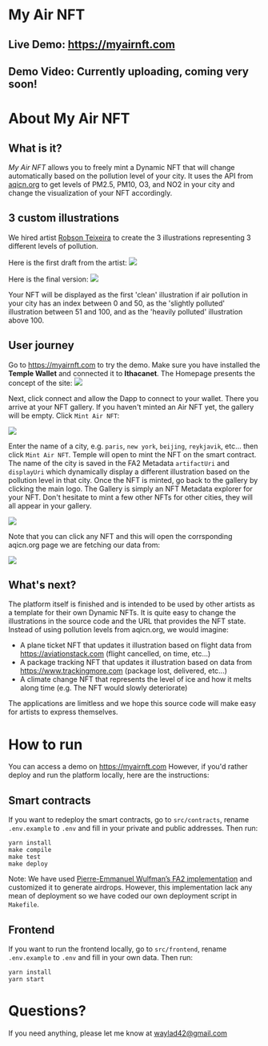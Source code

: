 # My Air NFT

## Live Demo: https://myairnft.com

## Demo Video: Currently uploading, coming very soon!

# About My Air NFT

## What is it?

_My Air NFT_ allows you to freely mint a Dynamic NFT that will change automatically based on the pollution level of your city. It uses the API from [aqicn.org](https://aqicn.org/city/paris) to get levels of PM2.5, PM10, O3, and NO2 in your city and change the visualization of your NFT accordingly.

## 3 custom illustrations

We hired artist [Robson Teixeira](https://www.behance.net/robsonteixeira) to create the 3 illustrations representing 3 different levels of pollution.

Here is the first draft from the artist:
![](https://myairnft.com/screenshots/nfts-draft.png)

Here is the final version:
![](https://myairnft.com/screenshots/nfts-final.png)

Your NFT will be displayed as the first 'clean' illustration if air pollution in your city has an index between 0 and 50, as the 'slightly polluted' illustration between 51 and 100, and as the 'heavily polluted' illustration above 100.

## User journey

Go to https://myairnft.com to try the demo. Make sure you have installed the **Temple Wallet** and connected it to **Ithacanet**. The Homepage presents the concept of the site:
![](https://myairnft.com/screenshots/home.png)

Next, click connect and allow the Dapp to connect to your wallet. There you arrive at your NFT gallery. If you haven't minted an Air NFT yet, the gallery will be empty. Click `Mint Air NFT`:

![](https://myairnft.com/screenshots/mint.png)

Enter the name of a city, e.g. `paris`, `new york`, `beijing`, `reykjavik`, etc... then click `Mint Air NFT`. Temple will open to mint the NFT on the smart contract. The name of the city is saved in the FA2 Metadata `artifactUri` and `displayUri` which dynamically display a different illustration based on the pollution level in that city. Once the NFT is minted, go back to the gallery by clicking the main logo. The Gallery is simply an NFT Metadata explorer for your NFT. Don't hesitate to mint a few other NFTs for other cities, they will all appear in your gallery.

![](https://myairnft.com/screenshots/my-nft2.png)

Note that you can click any NFT and this will open the corrsponding aqicn.org page we are fetching our data from:

![](https://myairnft.com/screenshots/aqicn.png)

## What's next?

The platform itself is finished and is intended to be used by other artists as a template for their own Dynamic NFTs. It is quite easy to change the illustrations in the source code and the URL that provides the NFT state. Instead of using pollution levels from aqicn.org, we would imagine:

- A plane ticket NFT that updates it illustration based on flight data from https://aviationstack.com (flight cancelled, on time, etc...)
- A package tracking NFT that updates it illustration based on data from https://www.trackingmore.com (package lost, delivered, etc...)
- A climate change NFT that represents the level of ice and how it melts along time (e.g. The NFT would slowly deteriorate)

The applications are limitless and we hope this source code will make easy for artists to express themselves.

# How to run

You can access a demo on https://myairnft.com
However, if you'd rather deploy and run the platform locally, here are the instructions:

## Smart contracts

If you want to redeploy the smart contracts, go to `src/contracts`, rename `.env.example` to `.env` and fill in your private and public addresses. Then run:

```
yarn install
make compile
make test
make deploy
```

Note: We have used [Pierre-Emmanuel Wulfman’s FA2 implementation](<https://github.com/pewulfman/Tezos-TZIP-implementation/tree/main/TZIP-12%20(FA2)>) and customized it to generate airdrops. However, this implementation lack any mean of deployment so we have coded our own deployment script in `Makefile`.

## Frontend

If you want to run the frontend locally, go to `src/frontend`, rename `.env.example` to `.env` and fill in your own data. Then run:

```
yarn install
yarn start
```

# Questions?

If you need anything, please let me know at waylad42@gmail.com
